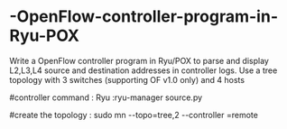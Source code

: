 # -OpenFlow-controller-program-in-Ryu-POX
Write a OpenFlow controller program in Ryu/POX to parse and display L2,L3,L4 source and destination addresses in controller logs. Use a tree topology with 3 switches (supporting OF v1.0 only) and 4 hosts


#controller command :
Ryu :ryu-manager source.py

#create the topology : 
sudo mn --topo=tree,2 --controller =remote
